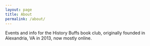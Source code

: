 ```yaml
---
layout: page
title: About
permalink: /about/
---
```


Events and info for the History Buffs book club, originally founded in Alexandria, VA in 2013, now mostly online.
